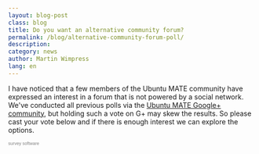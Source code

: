 ```yaml
---
layout: blog-post
class: blog
title: Do you want an alternative community forum?
permalink: /blog/alternative-community-forum-poll/
description:
category: news
author: Martin Wimpress
lang: en
---
```


I have noticed that a few members of the Ubuntu MATE community have
expressed an interest in a forum that is not powered by a social network.
We've conducted all previous polls via the
[Ubuntu MATE Google+ community](/communtiy/), but holding such a vote on
G+ may skew the results. So please cast your vote below and if there is
enough interest we can explore the options.

<script type="text/javascript" src="https://host1.easypolls.net/ext/scripts/emPoll.js?p=540a35dbe4b0b67376449631"></script><a class="OPP-powered-by" href="http://www.objectplanet.com/opinio/" style="text-decoration:none;"><div style="font: 9px arial; color: gray;">survey software</div></a>
